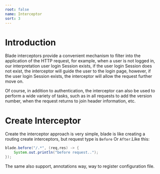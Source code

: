 ```yaml
---
root: false
name: Interceptor
sort: 3
---
```


# Introduction

Blade interceptors provide a convenient mechanism to filter into the application of the HTTP request, for example, when a user is not logged in, our interpretation user login Session exists, if the user login Session does not exist, the interceptor will guide the user to the login page, however, if the user login Session exists, the interceptor will allow the request further move on.

Of course, in addition to authentication, the interceptor can also be used to perform a wide variety of tasks, such as in all requests to add the version number, when the request returns to join header information, etc.

# Create Interceptor

Create the interceptor approach is very simple, blade is like creating a routing create interceptors, but request type is `Before` Or `After`.Like this:

```java
blade.before("/.*", (req,res) -> {
    System.out.println("before request..");
});
```

The same also support, annotations way, way to register configuration file.